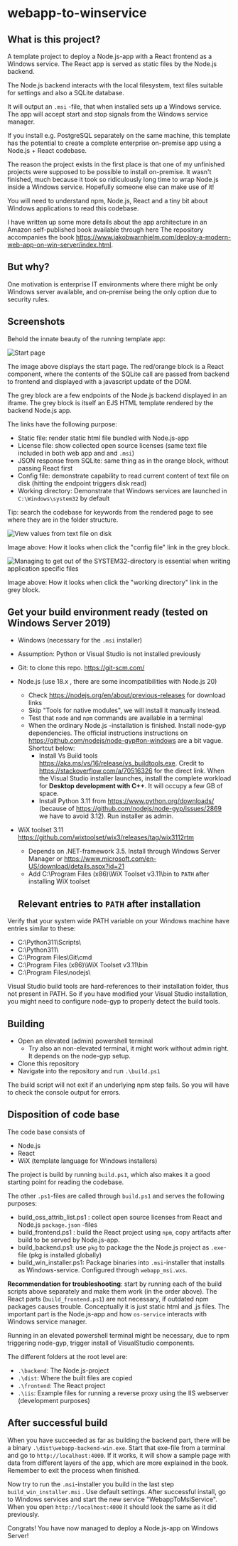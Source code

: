 # webapp-to-winservice

## What is this project?
A template project to deploy a Node.js-app with a React frontend as a Windows service.
The React app is served as static files by the Node.js backend. 

The Node.js backend interacts with the local filesystem, text files suitable for settings and also a SQLite database.

It will output an `.msi` -file, that when installed sets up a Windows service. The app will accept start and stop signals from the Windows service manager.

If you install e.g. PostgreSQL separately on the same machine, this template has the potential to create a complete enterprise on-premise app using a Node.js + React codebase.

The reason the project exists in the first place is that one of my unfinished projects were supposed to be possible to install on-premise. It wasn't finished, much because it took so ridiculously long time to wrap Node.js inside a Windows service. Hopefully someone else can make use of it!

You will need to understand npm, Node.js, React and a tiny bit about Windows applications to read this codebase.

I have written up some more details about the app architecture in an Amazon self-published book available through here The repository accompanies the book https://www.jakobwarnhjelm.com/deploy-a-modern-web-app-on-win-server/index.html.


## But why?
One motivation is enterprise IT environments where there might be only Windows server available, and on-premise being the only option due to security rules.


## Screenshots 
Behold the innate beauty of the running template app:

![](/readme_img/webappwinservice_startpage.png "Start page")

The image above displays the start page. The red/orange block is a React component, where the contents of the SQLite call are passed from backend to frontend and displayed with a javascript update of the DOM.

The grey block are a few endpoints of the Node.js backend displayed in an iframe. The grey block is itself an EJS HTML template rendered by the backend Node.js app.

The links have the following purpose:
- Static file: render static html file bundled with Node.js-app
- License file: show collected open source licenses (same text file included in both web app and and `.msi`)
- JSON response from SQLite: same thing as in the orange block, without passing React first
- Config file: demonstrate capability to read current content of text file on disk (hitting the endpoint triggers disk read)
- Working directory: Demonstrate that Windows services are launched in `C:\Windows\system32` by default 

Tip: search the codebase for keywords from the rendered page to see where they are in the folder structure.

![](/readme_img/webappwinservice_config_file.png "View values from text file on disk")

Image above: How it looks when click the "config file" link in the grey block.

![](/readme_img/webappwinservice_workingdir.png "Managing to get out of the SYSTEM32-directory is essential when writing application specific files")

Image above: How it looks when click the "working directory" link in the grey block.

## Get your build environment ready (tested on Windows Server 2019)
- Windows (necessary for the `.msi` installer)
- Assumption: Python or Visual Studio is not installed previously
- Git: to clone this repo. https://git-scm.com/ 
- Node.js (use 18.x , there are some incompatibilities with Node.js 20)
  - Check https://nodejs.org/en/about/previous-releases for download links
  - Skip "Tools for native modules", we will install it manually instead.
  - Test that `node` and `npm` commands are available in a terminal
  - When the ordinary Node.js -installation is finished. Install node-gyp dependencies. The official instructions instructions on https://github.com/nodejs/node-gyp#on-windows are a bit vague. Shortcut below:
    - Install Vs Build tools https://aka.ms/vs/16/release/vs_buildtools.exe. Credit to https://stackoverflow.com/a/70516326 for the direct link. When the Visual Studio installer launches, install the complete workload for **Desktop development with C++**. It will occupy a few GB of space.
    - Install Python 3.11 from https://www.python.org/downloads/ (because of https://github.com/nodejs/node-gyp/issues/2869 we have to avoid 3.12). Run installer as admin.
- WiX toolset 3.11 https://github.com/wixtoolset/wix3/releases/tag/wix3112rtm 
  - Depends on .NET-framework 3.5. Install through Windows Server Manager or https://www.microsoft.com/en-US/download/details.aspx?id=21
  - Add C:\Program Files (x86)\WiX Toolset v3.11\bin to `PATH` after installing WiX toolset

  ## Relevant entries to `PATH` after installation 
Verify that your system wide PATH variable on your Windows machine have entries similar to these:
- C:\Python311\Scripts\
- C:\Python311\
- C:\Program Files\Git\cmd
- C:\Program Files (x86)\WiX Toolset v3.11\bin
- C:\Program Files\nodejs\

Visual Studio build tools are hard-references to their installation folder, thus not present in PATH. So if you have modified your Visual Studio installation,  you might need to configure node-gyp to properly detect the build tools.


  ## Building
  - Open an elevated (admin) powershell terminal
    - Try also an non-elevated terminal, it might work without admin right. It depends on the node-gyp setup.
  - Clone this repository
  - Navigate into the repository and run `.\build.ps1`

The build script will not exit if an underlying npm step fails. So you will have to check the console output for errors.

 ## Disposition of code base
The code base consists of 
- Node.js
- React
- WiX (template language for Windows installers)

The project is build by running `build.ps1`, which also makes it a good starting point for reading the codebase.

The other `.ps1`-files are called through `build.ps1` and serves the following purposes:
- build_oss_attrib_list.ps1 : collect open source licenses from React and Node.js `package.json` -files
- build_frontend.ps1 : build the React project using `npm`, copy artifacts after build to be served by Node.js-app.
- build_backend.ps1: use `pkg` to package the the Node.js project as `.exe`-file (pkg is installed globally)
- build_win_installer.ps1: Package binaries into `.msi`-installer that installs as Windows-service. Configured through `webapp_msi.wxs`.

**Recommendation for troubleshooting**: start by running each of the build scripts above separately and make them work (in the order above). The React parts (`build_frontend.ps1`) are not necessary, if outdated npm packages causes trouble. Conceptually it is just static html and .js files. The important part is the Node.js-app and how `os-service` interacts with Windows service manager.

Running in an elevated powershell terminal might be necessary, due to npm triggering node-gyp, trigger install of VisualStudio components.

The different folders at the root level are:
- `.\backend`: The Node.js-project
- `.\dist`: Where the built files are copied
- `.\frontend`: The React project
- `.\iis`: Example files for running a reverse proxy using the IIS webserver (development purposes)


## After successful build
When you have succeeded as far as building the backend part, there will be a binary `.\dist\webapp-backend-win.exe`. Start that exe-file from a terminal and go to `http://localhost:4000`. If it works, it will show a sample page with data from different layers of the app, which are more explained in the book. Remember to exit the process when finished.

Now try to run the `.msi`-installer you build in the last step `build_win_installer.msi` . Use default settings. After successful install, go to Windows services and start the new service "WebappToMsiService". When you open `http://localhost:4000` it should look the same as it did previously.

Congrats! You have now managed to deploy a Node.js-app on Windows Server!

